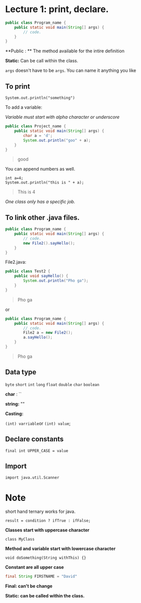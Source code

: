 # Lecture 1: print, declare.

```java
public class Program_name {
    public static void main(String[] args) {
        // code.
    }
}
```

**Public : ** The method available for the intire definition

**Static:** Can be call within the class.

`args` doesn't have to be `args`. You can name it anything you like

## To print

`System.out.println("something")`

To add a variable:

*Variable must start with alpha character or underscore*



```java
public class Project_name {
    public static void main(String[] args) {
        char a = 'd';
        System.out.println("goo" + a);
    }
}
```

> good



You can append numbers as well.

```
int a=4;
System.out.println("this is " + a);
```

> This is 4



*One class only has a specific job.*



## To link other .java files.

```java
public class Program_name {
    public static void main(String[] args) {
        // code.
       	new File2().sayHello();
    }
}
```

File2.java:

```java
public class Test2 {
	public void sayHello() {
		System.out.println("Pho ga");
	}
}

```

> Pho ga

or

```java
public class Program_name {
    public static void main(String[] args) {
        // code.
       	File2 a = new File2();
        a.sayHello();
    }
}
```

> Pho ga

## Data type

`byte` `short` `int` `long` `float`  `double` `char` `boolean`

**char** : ``

**string:** ""

**Casting:** 

`(int) varriable`or `(int) value`;

## Declare constants

`final int UPPER_CASE = value`

## Import

`import java.util.Scanner`

# Note

short hand ternary works for java.

```
result = condition ? ifTrue : ifFalse;
```



**Classes start with uppercase character**

```
class MyClass
```

**Method and variable start with lowercase character**

```
void doSomething(String withThis) {}
```

**Constant are all upper case**

```java
final String FIRSTNAME = "David"
```

**Final: can't be change**

**Static: can be called within the class.**

